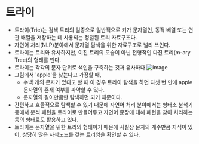# 트라이
- 트라이(Trie)는 검색 트리의 일종으로 일반적으로 키가 문자열인, 동적 배열 또는 연관 배열을 저장하는 데 사용되는 정렬된 트리 자료구조다.
- 자연어 처리(NLP)분야에서 문자열 탐색을 위한 자료구조로 널리 쓰인다.
- 트라이는 트리와 유사하지만, 이진 트리의 모습이 아닌 전형적인 다진 트리(m-ary Tree)의 형태를 띤다.
- 트라이는 각각의 문자 단위로 색인을 구축하는 것과 유사하다
![image](https://github.com/JunRain2/practice-java/assets/107318116/37f7a200-c0b4-41f4-8336-af3d618d368f)
- 그림에서 'apple'을 찾는다고 가정할 때,
  - 수백 개의 문자가 있다고 할 때 이 경우 트라이 탐색을 하면 다섯 번 만에 apple 문자열의 존재 여부를 파악할 수 있다.
  - 문자열의 길이만큼만 탐색하면 되기 때문이다.
- 간편하고 효율적으로 탐색할 수 있기 때문에 자연어 처리 분야에서는 형태소 분석기 등에서 분석 패턴을 트라이로 만들어두고 자연어 문장에 대해 패턴을 찾아 처리하는 등의 형태로도 활용하고 있다.
- 트라이는 문자열을 위한 트리의 형태이기 때문에 사실상 문자의 개수만큼 자식이 있어, 상당히 많은 자식노드를 갖는 트리임을 확인할 수 있다.